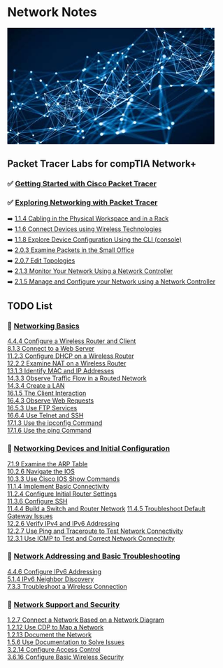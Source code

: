 # Network Notes

![My App](./app.png)

## Packet Tracer Labs for compTIA Network+  
### ✅ [Getting Started with Cisco Packet Tracer](https://www.netacad.com/courses/getting-started-cisco-packet-tracer)  

### ✅ [Exploring Networking with Packet Tracer](https://www.netacad.com/courses/exploring-networking-cisco-packet-tracer?courseLang=en-US)  
➡️ [1.1.4 Cabling in the Physical Workspace and in a Rack](modules/1netplus/explore/cabling/README.md)  
➡️ [1.1.6 Connect Devices using Wireless Technologies](modules/1netplus/explore/wireless/README.md)  
➡️ [1.1.8 Explore Device Configuration Using the CLI (console)](modules/1netplus/explore/cli/README.md)  
➡️ [2.0.3 Examine Packets in the Small Office ](modules/1netplus/explore/packets/README.md)  
➡️ [2.0.7 Edit Topologies](modules/1netplus/explore/topologies/README.md)  
➡️ [2.1.3 Monitor Your Network Using a Network Controller](modules/1netplus/explore/monitor/README.md)  
➡️ [2.1.5 Manage and Configure your Network using a Network Controller](modules/1netplus/explore/manage/README.md)  

## TODO List

### 📕 [Networking Basics](https://www.netacad.com/courses/networking-basics?courseLang=en-US)  
[4.4.4 Configure a Wireless Router and Client](modules/1netplus/basics/router/README.md)  
[8.1.3 Connect to a Web Server](modules/1netplus/basics/web/README.md)  
[11.2.3 Configure DHCP on a Wireless Router](modules/1netplus/basics/dhcp/README.md)  
[12.2.2 Examine NAT on a Wireless Router](modules/1netplus/basics/nat/README.md)  
[13.1.3 Identify MAC and IP Addresses](modules/1netplus/basics/mac/README.md)  
[14.3.3 Observe Traffic Flow in a Routed Network](modules/1netplus/basics/traffic/README.md)  
[14.3.4 Create a LAN](modules/1netplus/basics/lan/README.md)  
[16.1.5 The Client Interaction](modules/1netplus/basics/client/README.md)  
[16.4.3 Observe Web Requests](modules/1netplus/basics/requests/README.md)  
[16.5.3 Use FTP Services](modules/1netplus/basics/ftp/README.md)  
[16.6.4 Use Telnet and SSH](modules/1netplus/basics/telnet/README.md)  
[17.1.3 Use the ipconfig Command](modules/1netplus/basics/ipconfig/README.md)  
[17.1.6 Use the ping Command](modules/1netplus/basics/ping/README.md)  

### 📕 [Networking Devices and Initial Configuration](https://www.netacad.com/courses/networking-devices-and-initial-configuration?courseLang=en-US)  
[7.1.9 Examine the ARP Table](modules/1netplus/addressing/ipv6/README.md)  
[10.2.6 Navigate the IOS](modules/1netplus/addressing/ios/README.md)  
[10.3.3 Use Cisco IOS Show Commands](modules/1netplus/addressing/show/README.md)  
[11.1.4 Implement Basic Connectivity](modules/1netplus/addressing/conn/README.md)  
[11.2.4 Configure Initial Router Settings](modules/1netplus/addressing/router/README.md)  
[11.3.6 Configure SSH](modules/1netplus/addressing/ssg/README.md)  
[11.4.4 Build a Switch and Router Network](modules/1netplus/addressing/switch/README.md)
[11.4.5 Troubleshoot Default Gateway Issues](modules/1netplus/addressing/gateway/README.md)  
[12.2.6 Verify IPv4 and IPv6 Addressing](modules/1netplus/addressing/verify/README.md)  
[12.2.7 Use Ping and Traceroute to Test Network Connectivity](modules/1netplus/addressing/ping/README.md)  
[12.3.1 Use ICMP to Test and Correct Network Connectivity](modules/1netplus/addressing/icmp/README.md)  

### 📕 [Network Addressing and Basic Troubleshooting](https://www.netacad.com/courses/network-addressing-and-basic-troubleshooting?courseLang=en-US)  
[4.4.6 Configure IPv6 Addressing](modules/1netplus/addressing/ipv6/README.md)  
[5.1.4 IPv6 Neighbor Discovery](modules/1netplus/addressing/neighbor/README.md)  
[7.3.3 Troubleshoot a Wireless Connection](modules/1netplus/addressing/wireless/README.md)  

### 📕 [Network Support and Security](https://www.netacad.com/courses/network-support-security?courseLang=en-US)  
[1.2.7 Connect a Network Based on a Network Diagram](modules/1netplus/security/connect/README.md)  
[1.2.12 Use CDP to Map a Network](modules/1netplus/security/cdp/README.md)  
[1.2.13 Document the Network](modules/1netplus/security/doc/README.md)  
[1.5.6 Use Documentation to Solve Issues](modules/1netplus/security/solve/README.md)  
[3.2.14 Configure Access Control](modules/1netplus/security/access/README.md)  
[3.6.16 Configure Basic Wireless Security](modules/1netplus/security/basic/README.md)  


